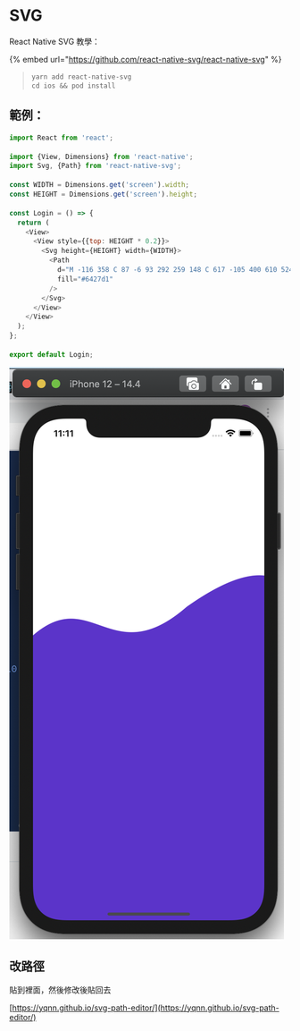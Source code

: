 # SVG

React Native SVG 教學：

{% embed url="https://github.com/react-native-svg/react-native-svg" %}

> ```
> yarn add react-native-svg
> cd ios && pod install
> ```

## 範例：

```javascript
import React from 'react';

import {View, Dimensions} from 'react-native';
import Svg, {Path} from 'react-native-svg';

const WIDTH = Dimensions.get('screen').width;
const HEIGHT = Dimensions.get('screen').height;

const Login = () => {
  return (
    <View>
      <View style={{top: HEIGHT * 0.2}}>
        <Svg height={HEIGHT} width={WIDTH}>
          <Path
            d="M -116 358 C 87 -6 93 292 259 148 C 617 -105 400 610 524 939 H -84 C -155 637 -101 886 -137 447 Z" // put your path here
            fill="#6427d1"
          />
        </Svg>
      </View>
    </View>
  );
};

export default Login;

```

![](../.gitbook/assets/jie-tu-20210331-shang-wu-11.11.31.png)

## 改路徑

貼到裡面，然後修改後貼回去

[https://yqnn.github.io/svg-path-editor/](https://yqnn.github.io/svg-path-editor/)

